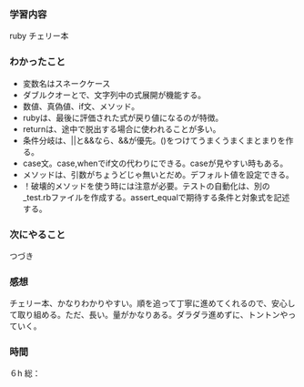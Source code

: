 ### 学習内容
ruby チェリー本
### わかったこと
- 変数名はスネークケース
- ダブルクオーとで、文字列中の式展開が機能する。
- 数値、真偽値、if文、メソッド。
- rubyは、最後に評価された式が戻り値になるのが特徴。
- returnは、途中で脱出する場合に使われることが多い。
- 条件分岐は、||と&&なら、&&が優先。()をつけてうまくうまくまとまりを作る。
- case文。case,whenでif文の代わりにできる。caseが見やすい時もある。
- メソッドは、引数がちょうどじゃ無いとだめ。デフォルト値を設定できる。
- ！破壊的メソッドを使う時には注意が必要。テストの自動化は、別の_test.rbファイルを作成する。assert_equalで期待する条件と対象式を記述する。
### 次にやること
つづき
### 感想
チェリー本、かなりわかりやすい。順を追って丁寧に進めてくれるので、安心して取り組める。ただ、長い。量がかなりある。ダラダラ進めずに、トントンやっていく。
### 時間
６h
総：
